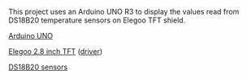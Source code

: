 This project uses an Arduino UNO R3 to display the values read from DS18B20 temperature sensors on Elegoo TFT shield.

[Arduino UNO](https://store.arduino.cc/collections/boards-modules/products/uno-r4-minima)

[Elegoo 2.8 inch TFT](https://www.amazon.com/gp/product/B01EUVJYME/) ([driver](https://www.elegoo.com/blogs/arduino-projects/elegoo-2-8-inch-touch-screen-for-raspberry-pi-manual))

[DS18B20 sensors](https://www.amazon.com/gp/product/B0BJK8BKYG/)
